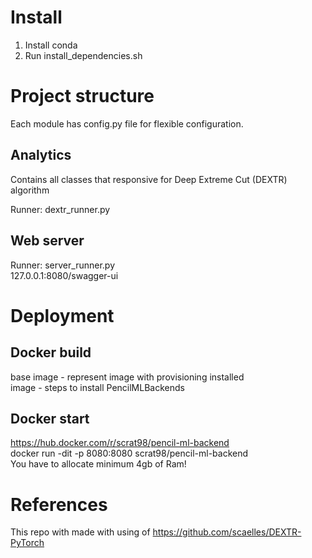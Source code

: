 # Install

1) Install conda
2) Run install_dependencies.sh

# Project structure

Each module has config.py file for flexible configuration.

## Analytics

Contains all classes that responsive for Deep Extreme Cut (DEXTR) algorithm

Runner: dextr_runner.py

## Web server

Runner: server_runner.py  
127.0.0.1:8080/swagger-ui

# Deployment

## Docker build

base image - represent image with provisioning installed  
image - steps to install PencilMLBackends

## Docker start

https://hub.docker.com/r/scrat98/pencil-ml-backend  
docker run -dit -p 8080:8080 scrat98/pencil-ml-backend  
You have to allocate minimum 4gb of Ram!

# References
This repo with made with using of https://github.com/scaelles/DEXTR-PyTorch
